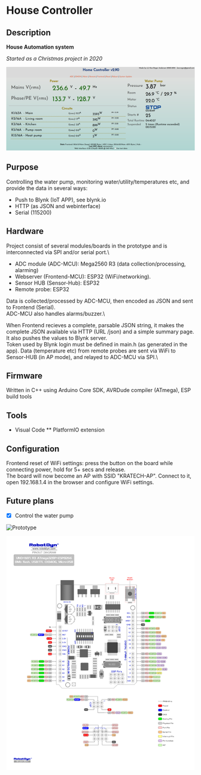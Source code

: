 # House Controller

## Description

**House Automation system**

*Started as a Christmas project in 2020*

![Prototype](Pics/webif_v2.90.png)

## Purpose
Controlling the water pump, monitoring water/utility/temperatures etc, and provide the data in several ways:

- Push to Blynk (IoT APP), see blynk.io
- HTTP (as JSON and webinterface)
- Serial (115200)


## Hardware
Project consist of several modules/boards in the prototype and is interconnected via SPI and/or serial port.\
- ADC module (ADC-MCU): Mega2560 R3 (data collection/processing, alarming)
- Webserver (Frontend-MCU): ESP32 (WiFi/networking). 
- Sensor HUB (Sensor-Hub): ESP32
- Remote probe: ESP32

Data is collected/processed by ADC-MCU, then encoded as JSON and sent to Frontend (Serial).\
ADC-MCU also handles alarms/buzzer.\

When Frontend recieves a complete, parsable JSON string, it makes the complete JSON available via HTTP (URL /json) and a simple summary page. It also pushes the values to Blynk server.\
Token used by Blynk login must be defined in main.h (as generated in the app).
Data (temperature etc) from remote probes are sent via WiFi to Sensor-HUB (in AP mode), and relayed to ADC-MCU via SPI.\

## Firmware
Written in C++ using Arduino Core SDK, AVRDude compiler (ATmega), ESP build tools


## Tools

* Visual Code
** PlatformIO extension

## Configuration

Frontend reset of WiFi settings: press the button on the board while connecting power, hold for 5+ secs and release.\
The board will now become an AP with SSID "KRATECH-AP". Connect to it, open 192.168.1.4 in the browser and configure WiFi settings.


## Future plans
- [X] Control the water pump

![Prototype](Pics/20210102_160239.jpg)

![Board pinout](PINOUT_UNO-WiFi-R3-AT328-ESP8266-CH340G.jpg)
